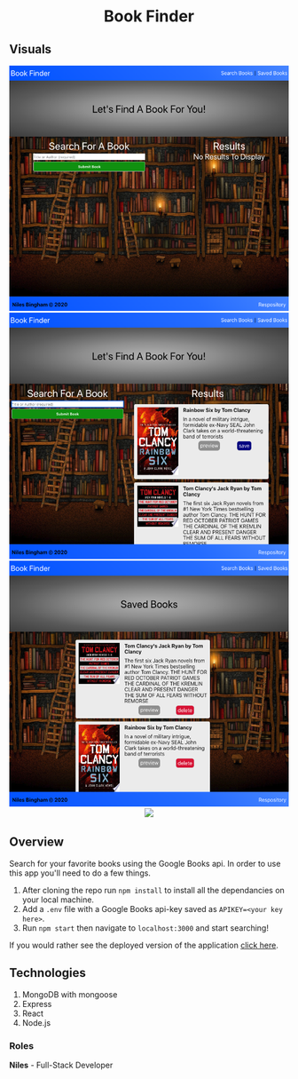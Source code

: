 # <p align='center'>Book Finder</p>

## Visuals

<p align='center'>
<img src='./readme_imgs/start_screen.png'>
<img src='./readme_imgs/searched_book.png'>
<img src='./readme_imgs/saved_books.png'>
<img src='./readme_imgs/book_finder.gif'>
</p>

## Overview

Search for your favorite books using the Google Books api. In order to use this app you'll need to do a few things.

1. After cloning the repo run `npm install` to install all the dependancies on your local machine.
2. Add a `.env` file with a Google Books api-key saved as `APIKEY=<your key here>`.
3. Run `npm start` then navigate to `localhost:3000` and start searching!

If you would rather see the deployed version of the application [click here](https://secure-everglades-97978.herokuapp.com/ "Book-Finder Deployed Page").

## Technologies

1. MongoDB with mongoose
2. Express
3. React
4. Node.js

### Roles

**Niles** - Full-Stack Developer
